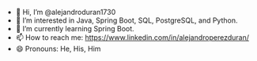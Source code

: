 - 👋 Hi, I’m @alejandroduran1730
- 👀 I’m interested in Java, Spring Boot, SQL, PostgreSQL, and Python.
- 🌱 I’m currently learning Spring Boot.
- 📫 How to reach me: https://www.linkedin.com/in/alejandroperezduran/
- 😄 Pronouns: He, His, Him
